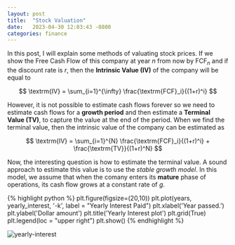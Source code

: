 ```yaml
---
layout: post
title:  "Stock Valuation"
date:   2023-04-30 12:03:43 -0800
categories: finance
---
```

In this post, I will explain some methods of valuating stock prices. If we show the Free Cash Flow of this company at year $n$ from now by $\textrm{FCF}_n$ and if the discount rate is $r$, then the **Intrinsic Value (IV)** of the company will be equal to

$$
\textrm{IV} = \sum_{i=1}^{\infty} \frac{\textrm{FCF}_i}{(1+r)^i}
$$

However, it is not possible to estimate	cash flows forever so we need to estimate cash flows for a **growth	period** and	then estimate a	**Terminal Value (TV)**, to capture the value at the	end	of the period. When we find the terminal value, then the intrinsic value of the company can be estimated as 

$$
\textrm{IV} = \sum_{i=1}^{N} \frac{\textrm{FCF}_i}{(1+r)^i} + \frac{\textrm{TV}}{(1+r)^N}
$$

Now, the interesting question is how to estimate the terminal value. A sound approach to estimate this value is to use the *stable growth model*. In this model, we assume that when the comany enters its **mature** phase of operations, its cash flow grows at a constant rate of $g$. 




{% highlight python %}
plt.figure(figsize=(20,10))
plt.plot(years, yearly_interest, '-k', label = "Yearly Interest Paid")
plt.xlabel('Year passed.')
plt.ylabel('Dollar amount')
plt.title('Yearly Interest plot')
plt.grid(True)
plt.legend(loc = "upper right")
plt.show()
{% endhighlight %}

![yearly-interest](yearly-interest.png)

